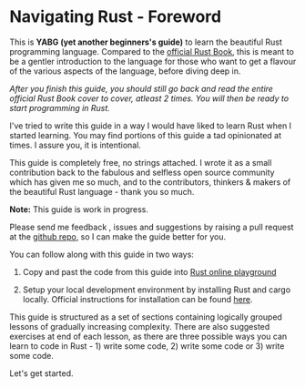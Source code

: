 # Navigating Rust - Foreword
This is **YABG (yet another beginners's guide)** to learn the beautiful Rust programming language. Compared to the [official Rust Book](https://doc.rust-lang.org/book/title-page.html), this is meant to be a gentler introduction to the language for those who want to get a flavour of the various aspects of the language, before diving deep in.  

*After you finish this guide, you should still go back and read the entire official Rust Book cover to cover, atleast 2 times. You will then be ready to start programming in Rust.*

I've tried to write this guide in a way I would have liked to learn Rust when I started learning. You may find portions of this guide a tad opinionated at times. I assure you, it is intentional. 

This guide is completely free, no strings attached. I wrote it as a small contribution back to the fabulous and selfless open source community which has given me so much, and to the contributors, thinkers & makers of the beautiful Rust language - thank you so much.

**Note:** This guide is work in progress. 

Please send me feedback , issues and suggestions by raising a pull request at the [github repo](https://github.com/peshwar9/peshwar9.github.io.git), so I can make the guide better for you.  

You can follow along with this guide in two ways:  

1. Copy and past the code from this guide into [Rust online playground](https://play.rust-lang.org)

2. Setup your local development environment by installing Rust and cargo locally. Official instructions for installation can be found [here](https://doc.rust-lang.org/book/ch01-01-installation.html).

This guide is structured as a set of sections containing logically grouped lessons of gradually increasing complexity. There are also suggested exercises at end of each lesson,  as there are three possible ways you can learn to code in Rust - 1) write some code, 2) write some code or 3) write some code.

Let's get started.
